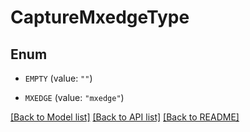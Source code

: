 # CaptureMxedgeType

## Enum


* `EMPTY` (value: `""`)

* `MXEDGE` (value: `"mxedge"`)


[[Back to Model list]](../README.md#documentation-for-models) [[Back to API list]](../README.md#documentation-for-api-endpoints) [[Back to README]](../README.md)


